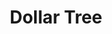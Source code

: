---
title: "Dollar Tree"
url: /milwaukee/dollar-tree-west-historic-mitchell-street/
shop: variety store
---